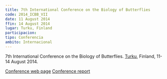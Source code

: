 ```yaml
---
title: 7th International Conference on the Biology of Butterflies
code: 2014_ICBB_VII
date: 11 August 2014
ffin: 14 August 2014
lugar: Turku, Finland
participacion:
tipo: Conferencia
ambito: Internacional
---
```


7th International Conference on the Biology of Butterflies. [Turku](/lgrs/Turku.qmd), Finland, 11-14 August 2014.

[Conference web page](http://www.nymphalidae.net/icbb2014/index.html)
[Conference report](http://www.nymphalidae.net/icbb2014/Antenna2.pdf)
